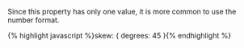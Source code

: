 <p class="b30" markdown="1">
Since this property has only one value, it is more common to use the number format.
</p>
{% highlight javascript %}skew: { degrees: 45 }{% endhighlight %}